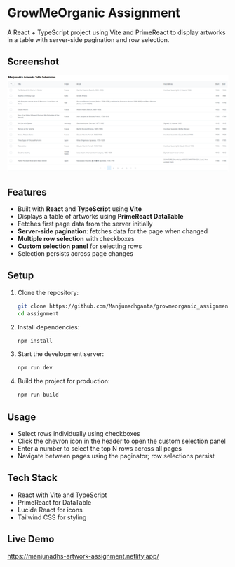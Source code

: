 # GrowMeOrganic Assignment

A React + TypeScript project using Vite and PrimeReact to display artworks in a table with server-side pagination and row selection.

## Screenshot

![Artworks Table](public/image.png)


## Features

- Built with **React** and **TypeScript** using **Vite**
- Displays a table of artworks using **PrimeReact DataTable**
- Fetches first page data from the server initially
- **Server-side pagination**: fetches data for the page when changed
- **Multiple row selection** with checkboxes
- **Custom selection panel** for selecting rows
- Selection persists across page changes

## Setup

1. Clone the repository:
   ```bash
   git clone https://github.com/Manjunadhganta/growmeorganic_assignment
   cd assignment
2. Install dependencies:
   ```bash
   npm install
3. Start the development server:
   ```bash
   npm run dev
4. Build the project for production:
   ```bash
   npm run build

## Usage

- Select rows individually using checkboxes
- Click the chevron icon in the header to open the custom selection panel
- Enter a number to select the top N rows across all pages
- Navigate between pages using the paginator; row selections persist

## Tech Stack

- React with Vite and TypeScript
- PrimeReact for DataTable
- Lucide React for icons
- Tailwind CSS for styling

## Live Demo
https://manjunadhs-artwork-assignment.netlify.app/
